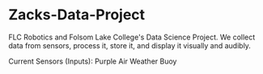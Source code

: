 # Zacks-Data-Project
FLC Robotics and Folsom Lake College's Data Science Project. We collect data from sensors, process it, store it, and display it visually and audibly. 

Current Sensors (Inputs): 
Purple Air Weather 
Buoy 

